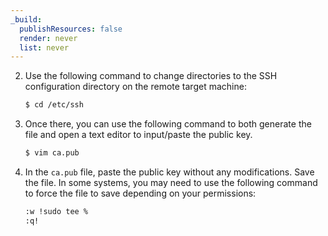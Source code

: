 ```yaml
---
_build:
  publishResources: false
  render: never
  list: never
---
```


2. Use the following command to change directories to the SSH configuration directory on the remote target machine:

    ```sh
    $ cd /etc/ssh
    ```

3. Once there, you can use the following command to both generate the file and open a text editor to input/paste the public key.

    ```sh
    $ vim ca.pub
    ```

4. In the `ca.pub` file, paste the public key without any modifications. Save the file. In some systems, you may need to use the following command to force the file to save depending on your permissions:

    ```bash
    :w !sudo tee %
    :q!
    ```
